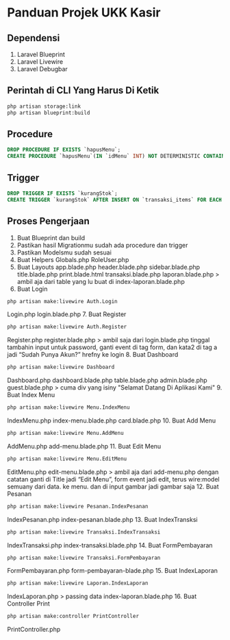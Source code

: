 # Panduan Projek UKK Kasir
## Dependensi
1. Laravel Blueprint
2. Laravel Livewire
3. Laravel Debugbar
## Perintah di CLI Yang Harus Di Ketik
```bash
php artisan storage:link
php artisan blueprint:build
```
## Procedure
```sql
DROP PROCEDURE IF EXISTS `hapusMenu`;
CREATE PROCEDURE `hapusMenu`(IN `idMenu` INT) NOT DETERMINISTIC CONTAINS SQL SQL SECURITY DEFINER DELETE FROM `menus` WHERE `menus`.`id`=idMenu;
```
## Trigger
```sql
DROP TRIGGER IF EXISTS `kurangStok`;
CREATE TRIGGER `kurangStok` AFTER INSERT ON `transaksi_items` FOR EACH ROW UPDATE `menus` SET `menus`.`stok`=`menus`.`stok`-new.jumlah WHERE `menus`.`id`=new.menu_id;
```
## Proses Pengerjaan
1. Buat Blueprint dan build
2. Pastikan hasil Migrationmu sudah ada procedure dan trigger
3. Pastikan Modelsmu sudah sesuai
4. Buat Helpers Globals.php RoleUser.php
5. Buat Layouts
app.blade.php
header.blade.php
sidebar.blade.php
title.blade.php
print.blade.html
transaksi.blade.php
laporan.blade.php > ambil aja dari table yang lu buat di index-laporan.blade.php
1. Buat Login
```bash
php artisan make:livewire Auth.Login
```
Login.php
login.blade.php
7. Buat Register
```bash
php artisan make:livewire Auth.Register
```
Register.php
register.blade.php > ambil saja dari login.blade.php tinggal tambahin input untuk password, ganti event di tag form, dan kata2 di tag a jadi “Sudah Punya Akun?” hrefny ke login
8. Buat Dashboard
```bash
php artisan make:livewire Dashboard
```
Dashboard.php
dashboard.blade.php
table.blade.php
admin.blade.php
guest.blade.php > cuma div yang isiny "Selamat Datang Di Aplikasi Kami"
9.  Buat Index Menu
```bash
php artisan make:livewire Menu.IndexMenu
```
IndexMenu.php
index-menu.blade.php
card.blade.php
10. Buat Add Menu
```bash
php artisan make:livewire Menu.AddMenu
```
AddMenu.php
add-menu.blade.php
11. Buat Edit Menu
```bash
php artisan make:livewire Menu.EditMenu
```
EditMenu.php
edit-menu.blade.php > ambil aja dari add-menu.php dengan catatan ganti di Title jadi “Edit Menu”, form event jadi edit, terus wire:model semuany dari data. ke menu. dan di input gambar jadi gambar saja
12. Buat Pesanan
```bash
php artisan make:livewire Pesanan.IndexPesanan
```
IndexPesanan.php
index-pesanan.blade.php
13. Buat IndexTransksi
```bash
php artisan make:livewire Transaksi.IndexTransaksi
```
IndexTransaksi.php
index-transaksi.blade.php
14. Buat FormPembayaran
```bash
php artisan make:livewire Transaksi.FormPembayaran
```
FormPembayaran.php
form-pembayaran-blade.php
15. Buat IndexLaporan
```bash
php artisan make:livewire Laporan.IndexLaporan
```
IndexLaporan.php > passing data
index-laporan.blade.php
16.  Buat Controller Print
```bash
php artisan make:controller PrintController
```
PrintController.php
